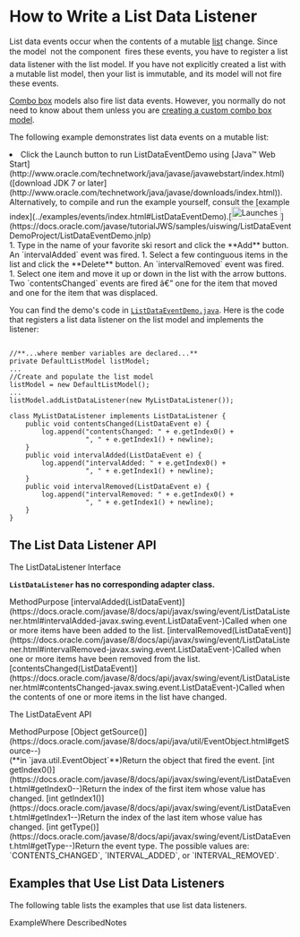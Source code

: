 
# How to Write a List Data Listener

List data events occur when the contents of a mutable 
[list](../components/list.html) change. Since the model &#151; not the component &#151; fires these events, you have to register a list data listener with the list model. If you have not explicitly created a list with a mutable list model, then your list is immutable, and its model will not fire these events.


[Combo box](../components/combobox.html) models also fire list data events. However, you normally do not need to know about them unless you are 
[creating a custom combo box model](../components/combobox.html#datsun).

The following example demonstrates list data events on a mutable list:

<li>Click the Launch button to run ListDataEventDemo using 
[Java&#8482; Web Start](http://www.oracle.com/technetwork/java/javase/javawebstart/index.html) ([download JDK 7 or later](http://www.oracle.com/technetwork/java/javase/downloads/index.html)). Alternatively, to compile and run the example yourself, consult the [example index](../examples/events/index.html#ListDataEventDemo).[<img src="../../images/jws-launch-button.png" width="88" height="23" align="bottom" alt="Launches the ListDataEventDemo example" />](https://docs.oracle.com/javase/tutorialJWS/samples/uiswing/ListDataEventDemoProject/ListDataEventDemo.jnlp)<br /></li>
1. Type in the name of your favorite ski resort and click the **Add** button. An `intervalAdded` event was fired.
1. Select a few continguous items in the list and click the **Delete** button. An `intervalRemoved` event was fired.
1. Select one item and move it up or down in the list with the arrow buttons. Two `contentsChanged` events are fired &#226;&#128;&#148; one for the item that moved and one for the item that was displaced.

You can find the demo's code in 
[`ListDataEventDemo.java`](../examples/events/ListDataEventDemoProject/src/events/ListDataEventDemo.java). Here is the code that registers a list data listener on the list model and implements the listener:

```

//**...where member variables are declared...**
private DefaultListModel listModel;
...
//Create and populate the list model
listModel = new DefaultListModel();
...
listModel.addListDataListener(new MyListDataListener());

class MyListDataListener implements ListDataListener {
    public void contentsChanged(ListDataEvent e) {
        log.append("contentsChanged: " + e.getIndex0() +
                   ", " + e.getIndex1() + newline);
    }
    public void intervalAdded(ListDataEvent e) {
        log.append("intervalAdded: " + e.getIndex0() +
                   ", " + e.getIndex1() + newline);
    }
    public void intervalRemoved(ListDataEvent e) {
        log.append("intervalRemoved: " + e.getIndex0() +
                   ", " + e.getIndex1() + newline);
    }
} 

```

## <a name="api" id="api">The List Data Listener API</a>

<a name="listdatalistener" id="listdatalistener">The ListDataListener Interface</a>

**`ListDataListener` has no corresponding adapter class.**
<th id="h1" align="left">Method</th><th id="h2" align="left">Purpose</th>
<td headers="h1">[intervalAdded(ListDataEvent)](https://docs.oracle.com/javase/8/docs/api/javax/swing/event/ListDataListener.html#intervalAdded-javax.swing.event.ListDataEvent-)</td><td headers="h2">Called when one or more items have been added to the list.</td>
<td headers="h1">[intervalRemoved(ListDataEvent)](https://docs.oracle.com/javase/8/docs/api/javax/swing/event/ListDataListener.html#intervalRemoved-javax.swing.event.ListDataEvent-)</td><td headers="h2">Called when one or more items have been removed from the list.</td>
<td headers="h1">[contentsChanged(ListDataEvent)](https://docs.oracle.com/javase/8/docs/api/javax/swing/event/ListDataListener.html#contentsChanged-javax.swing.event.ListDataEvent-)</td><td headers="h2">Called when the contents of one or more items in the list have changed.</td>

<a name="listdataevent" id="listdataevent">The ListDataEvent API</a>
<th id="h101" align="left">Method</th><th id="h102" align="left">Purpose</th>
<td headers="h101">[Object getSource()](https://docs.oracle.com/javase/8/docs/api/java/util/EventObject.html#getSource--)<br />(**in `java.util.EventObject`**)</td><td headers="h102">Return the object that fired the event.</td>
<td headers="h101">[int getIndex0()](https://docs.oracle.com/javase/8/docs/api/javax/swing/event/ListDataEvent.html#getIndex0--)</td><td headers="h102">Return the index of the first item whose value has changed.</td>
<td headers="h101">[int getIndex1()](https://docs.oracle.com/javase/8/docs/api/javax/swing/event/ListDataEvent.html#getIndex1--)</td><td headers="h102">Return the index of the last item whose value has changed.</td>
<td headers="h101">[int getType()](https://docs.oracle.com/javase/8/docs/api/javax/swing/event/ListDataEvent.html#getType--)</td><td headers="h102">Return the event type. The possible values are: `CONTENTS_CHANGED`, `INTERVAL_ADDED`, or `INTERVAL_REMOVED`.</td>

## <a name="eg" id="eg">Examples that Use List Data Listeners</a>

The following table lists the examples that use list data listeners.
<th id="h201" align="left">Example</th><th id="h202" align="left">Where Described</th><th id="h203" align="left">Notes</th>
